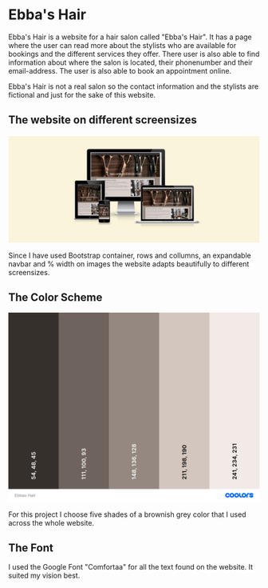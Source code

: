 # Ebba's Hair

Ebba's Hair is a website for a hair salon called "Ebba's Hair". It has a page where the user can read more about the stylists who are available for bookings and the different services they offer. There user is also able to find information about where the salon is located, their phonenumber and their email-address. The user is also able to book an appointment online.

Ebba's Hair is not a real salon so the contact information and the stylists are fictional and just for the sake of this website.

## The website on different screensizes

![The website on different screensizes](documentation/homepage-responsive.png)

Since I have used Bootstrap container, rows and collumns, an expandable navbar and % width on images the website adapts beautifully to different screensizes.

## The Color Scheme

![The color scheme](documentation/ebbas-hair-color.png)

For this project I choose five shades of a brownish grey color that I used across the whole website.

## The Font

I used the Google Font "Comfortaa" for all the text found on the website. It suited my vision best.
